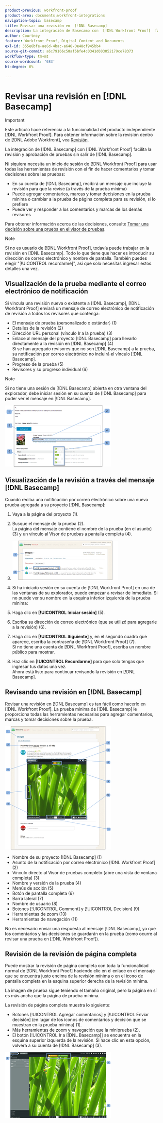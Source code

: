 ```yaml
---
product-previous: workfront-proof
product-area: documents;workfront-integrations
navigation-topic: basecamp
title: Revisar una revisión en  [!DNL Basecamp]
description: La integración de Basecamp con  [!DNL Workfront Proof]  facilita la revisión y aprobación de pruebas sin salir de Basecamp.
author: Courtney
feature: Workfront Proof, Digital Content and Documents
exl-id: 355e6bfe-ae6d-4bac-a648-0e48cf945bb4
source-git-commit: a6c79166c50af5bfe4c0341d003052179ce78373
workflow-type: tm+mt
source-wordcount: '683'
ht-degree: 0%

---
```


# Revisar una revisión en [!DNL Basecamp]

>[!IMPORTANT]
>
>Este artículo hace referencia a la funcionalidad del producto independiente [!DNL Workfront Proof]. Para obtener información sobre la revisión dentro de [!DNL Adobe Workfront], vea [Revisión](../../../review-and-approve-work/proofing/proofing.md).

La integración de [!DNL Basecamp] con [!DNL Workfront Proof] facilita la revisión y aprobación de pruebas sin salir de [!DNL Basecamp].

Ni siquiera necesita un inicio de sesión de [!DNL Workfront Proof] para usar todas las herramientas de revisión con el fin de hacer comentarios y tomar decisiones sobre las pruebas:

* En su cuenta de [!DNL Basecamp], recibirá un mensaje que incluye la revisión para que la revise (a través de la prueba mínima)
* Puede agregar comentarios, marcas y tomar decisiones en la prueba mínima o cambiar a la prueba de página completa para su revisión, si lo prefiere
* Puede ver y responder a los comentarios y marcas de los demás revisores

Para obtener información acerca de las decisiones, consulte [Tomar una decisión sobre una prueba en el visor de pruebas](../../../review-and-approve-work/proofing/reviewing-proofs-within-workfront/make-a-decision-on-a-proof/make-decisions-on-proof.md).

>[!NOTE]
>
> Si no es usuario de [!DNL Workfront Proof], todavía puede trabajar en la revisión en [!DNL Basecamp]. Todo lo que tiene que hacer es introducir su dirección de correo electrónico y nombre de pantalla. También puedes elegir &quot;[!UICONTROL recordarme]&quot;, así que solo necesitas ingresar estos detalles una vez.

## Visualización de la prueba mediante el correo electrónico de notificación

Si vincula una revisión nueva o existente a [!DNL Basecamp], [!DNL Workfront Proof] enviará un mensaje de correo electrónico de notificación de revisión a todos los revisores que contenga:

* El mensaje de prueba (personalizado o estándar) (1)
* Detalles de la revisión (2)
* Dirección URL personal (vínculo Ir a la prueba) (3)
* Enlace al mensaje del proyecto [!DNL Basecamp] para llevarlo directamente a la revisión en [!DNL Basecamp] (4)\
   Si se han agregado revisores que no son [!DNL Basecamp] a la prueba, su notificación por correo electrónico no incluirá el vínculo [!DNL Basecamp].
* Progreso de la prueba (5)
* Revisores y su progreso individual (6)

>[!NOTE]
>
> Si no tiene una sesión de [!DNL Basecamp] abierta en otra ventana del explorador, debe iniciar sesión en su cuenta de [!DNL Basecamp] para poder ver el mensaje en [!DNL Basecamp].

![Base_ProofHQ_email_notification1__1_.png](assets/basecamp-proofhq-email-notification1--1--350x202.png)

## Visualización de la revisión a través del mensaje [!DNL Basecamp]

Cuando reciba una notificación por correo electrónico sobre una nueva prueba agregada a su proyecto [!DNL Basecamp]:

1. Vaya a la página del proyecto (1).
1. Busque el mensaje de la prueba (2).\
   La página del mensaje contiene el nombre de la prueba (en el asunto) (3) y un vínculo al Visor de pruebas a pantalla completa (4).
1. ![Basecamp_messages_1.png](assets/basecamp-messages-1-350x129.png)

1. Si ha iniciado sesión en su cuenta de [!DNL Workfront Proof] en una de las ventanas de su explorador, puede empezar a revisar de inmediato. Si no puede ver su nombre en la esquina inferior izquierda de la prueba mínima:
1. Haga clic en **[!UICONTROL Iniciar sesión]** (5).
1. Escriba su dirección de correo electrónico (que se utilizó para agregarle a la revisión) (6).
1. Haga clic en **[!UICONTROL Siguiente]** y, en el segundo cuadro que aparece, escriba la contraseña de [!DNL Workfront Proof] (7).\
   Si no tiene una cuenta de [!DNL Workfront Proof], escriba un nombre público para mostrar.

1. Haz clic en **[!UICONTROL Recordarme]** para que solo tengas que ingresar tus datos una vez.\
   Ahora está listo para continuar revisando la revisión en [!DNL Basecamp].

## Revisando una revisión en [!DNL Basecamp]

Revisar una revisión en [!DNL Basecamp] es tan fácil como hacerlo en [!DNL Workfront Proof]. La prueba mínima de [!DNL Basecamp] le proporciona todas las herramientas necesarias para agregar comentarios, marcas y tomar decisiones sobre la prueba.

![Basecamp_message_window_with_miniproof.png](assets/basecamp-message-window-with-miniproof-350x406.png)

* Nombre de su proyecto [!DNL Basecamp] (1)
* Asunto de la notificación por correo electrónico [!DNL Workfront Proof] (2)
* Vínculo directo al Visor de pruebas completo (abre una vista de ventana completa) (3)
* Nombre y versión de la prueba (4)
* Menús de acción (5)
* Botón de pantalla completa (6)
* Barra lateral (7)
* Nombre de usuario (8)
* Botones [!UICONTROL Comment] y [!UICONTROL Decision] (9)
* Herramientas de zoom (10)
* Herramientas de navegación (11)

No es necesario enviar una respuesta al mensaje [!DNL Basecamp], ya que los comentarios y las decisiones se guardarán en la prueba (como ocurre al revisar una prueba en [!DNL Workfront Proof]).

## Revisión de la revisión de página completa

Puede mostrar la revisión de página completa con toda la funcionalidad normal de [!DNL Workfront Proof] haciendo clic en el enlace en el mensaje que se encuentra justo encima de la revisión mínima o en el icono de pantalla completa en la esquina superior derecha de la revisión mínima.

La imagen de prueba sigue teniendo el tamaño original, pero la página en sí es más ancha que la página de prueba mínima.

La revisión de página completa muestra lo siguiente:

* Botones [!UICONTROL Agregar comentarios] y [!UICONTROL Enviar decisión] (en lugar de los iconos de comentarios y decisión que se muestran en la prueba mínima) (1).
* Más herramientas de zoom y navegación que la miniprueba (2).
* El botón [!UICONTROL Ir a [!DNL Basecamp]] se encuentra en la esquina superior izquierda de la revisión. Si hace clic en esta opción, volverá a su cuenta de [!DNL Basecamp] (3).

![ProofHQ_full_screen_view.png](assets/proofhq-full-screen-view-350x217.png)
